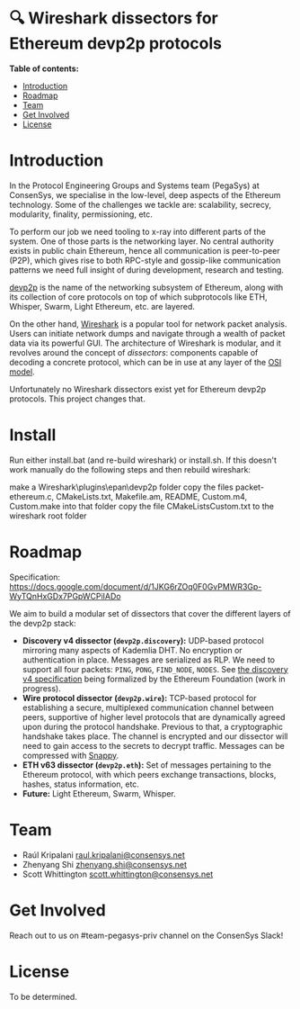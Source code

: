 # 🔍 Wireshark dissectors for Ethereum devp2p protocols

**Table of contents:**

   * [Introduction](#introduction)
   * [Roadmap](#roadmap)
   * [Team](#team)
   * [Get Involved](#get-involved)
   * [License](#license)

# Introduction

In the Protocol Engineering Groups and Systems team (PegaSys) at ConsenSys, we specialise in the low-level, deep aspects of the Ethereum technology. Some of the challenges we tackle are: scalability, secrecy, modularity, finality, permissioning, etc.

To perform our job we need tooling to x-ray into different parts of the system. One of those parts is the networking layer. No central authority exists in public chain Ethereum, hence all communication is peer-to-peer (P2P), which gives rise to both RPC-style and gossip-like communication patterns we need full insight of during development, research and testing. 

[devp2p](https://github.com/ethereum/devp2p) is the name of the networking subsystem of Ethereum, along with its collection of core protocols on top of which subprotocols like ETH, Whisper, Swarm, Light Ethereum, etc. are layered.

On the other hand, [Wireshark](https://www.wireshark.org/) is a popular tool for network packet analysis. Users can initiate network dumps and navigate through a wealth of packet data via its powerful GUI. The architecture of Wireshark is modular, and it revolves around the concept of _dissectors_: components capable of decoding a concrete protocol, which can be in use at any layer of the [OSI model](https://en.wikipedia.org/wiki/OSI_model).

Unfortunately no Wireshark dissectors exist yet for Ethereum devp2p protocols. This project changes that.

# Install

Run either install.bat (and re-build wireshark) or install.sh. If this doesn't work manually do the following steps and then rebuild wireshark:

make a Wireshark\plugins\epan\devp2p folder
copy the files packet-ethereum.c, CMakeLists.txt, Makefile.am, README, Custom.m4, Custom.make into that folder
copy the file CMakeListsCustom.txt to the wireshark root folder

# Roadmap

Specification: https://docs.google.com/document/d/1JKG6rZOq0F0GvPMWR3Gp-WyTQnHxGDx7PGpWCPiIADo

We aim to build a modular set of dissectors that cover the different layers of the devp2p stack:

* **Discovery v4 dissector (`devp2p.discovery`):** UDP-based protocol mirroring many aspects of Kademlia DHT. No encryption or authentication in place. Messages are serialized as RLP. We need to support all four packets: `PING`, `PONG`, `FIND_NODE`, `NODES`. See [the discovery v4 specification](https://github.com/ethereum/devp2p/blob/master/discv4.md) being formalized by the Ethereum Foundation (work in progress).
* **Wire protocol dissector (`devp2p.wire`):** TCP-based protocol for establishing a secure, multiplexed communication channel between peers, supportive of higher level protocols that are dynamically agreed upon during the protocol handshake. Previous to that, a cryptographic handshake takes place. The channel is encrypted and our dissector will need to gain access to the secrets to decrypt traffic. Messages can be compressed with [Snappy](https://github.com/google/snappy).
* **ETH v63 dissector (`devp2p.eth`):** Set of messages pertaining to the Ethereum protocol, with which peers exchange transactions, blocks, hashes, status information, etc.
* **Future:** Light Ethereum, Swarm, Whisper.

# Team

* Raúl Kripalani <raul.kripalani@consensys.net>
* Zhenyang Shi <zhenyang.shi@consensys.net>
* Scott Whittington <scott.whittington@consensys.net>

# Get Involved

Reach out to us on #team-pegasys-priv channel on the ConsenSys Slack!

# License

To be determined.
